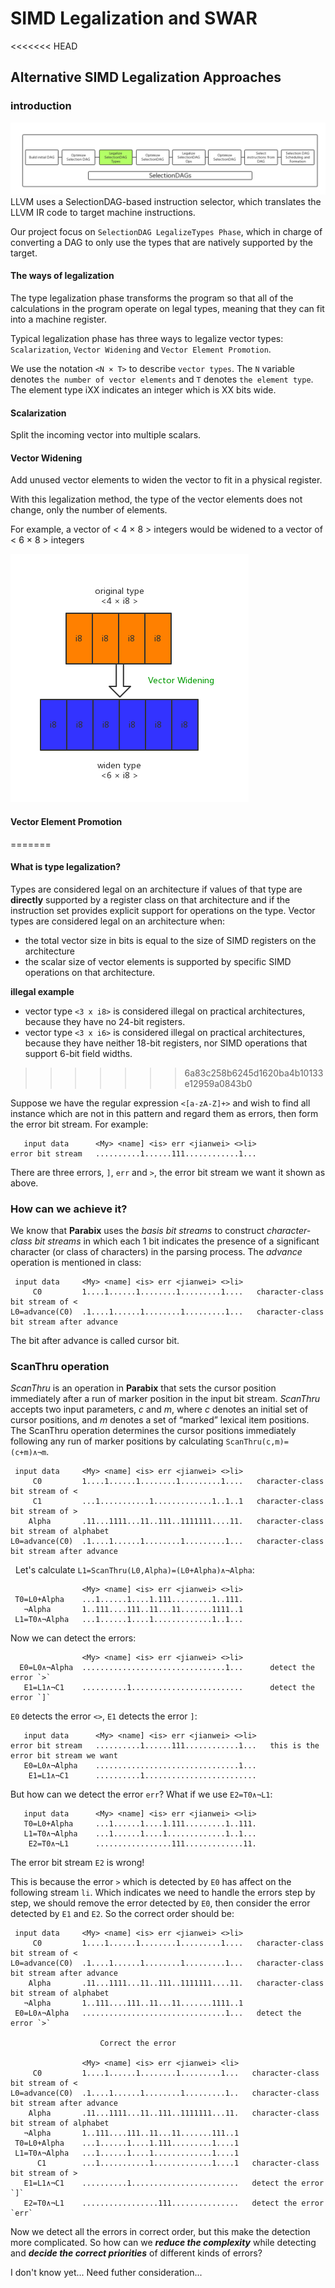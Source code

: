 # SIMD Legalization and SWAR
<<<<<<< HEAD
## Alternative SIMD Legalization Approaches

### introduction
![Alt text](../image//SelectionDAG.png)
LLVM uses a SelectionDAG-based instruction selector, which translates the LLVM IR code to target machine instructions.

Our project focus on `SelectionDAG LegalizeTypes Phase`, which in charge of converting a DAG to only use the types that are natively supported by the target.

#### The ways of legalization
The type legalization phase transforms the program so that all of the calculations in the program operate on legal types, meaning that they can fit into a machine register. 

Typical legalization phase has three ways to legalize vector types: `Scalarization`, `Vector Widening` and `Vector Element Promotion`.

We use the notation `<N × T>` to describe `vector types`. The `N` variable denotes `the number of vector elements` and `T` denotes `the element type`. The element type iXX indicates an integer which is XX bits wide.

#### Scalarization
Split the incoming vector into multiple scalars.

#### Vector Widening
Add unused vector elements to widen the vector to fit in a physical register.

With this legalization method, the type of the vector elements does not change, only the number of elements. 

For example, a vector of < 4 × 8 > integers would be widened to a vector of < 6 × 8 > integers

![Alt text](../image//VectorWidening.png)

#### Vector Element Promotion

=======

#### What is type legalization?

Types are considered legal on an architecture if values of that type are **directly** supported by a register class on that architecture and if the instruction set provides explicit support for operations on the type.
Vector types are considered legal on an architecture when:
* the total vector size in bits is equal to the size of SIMD registers on the architecture
* the scalar size of vector elements is supported by specific SIMD operations on that architecture.

**illegal example**
* vector type `<3 x i8>` is considered illegal on practical architectures, because they have no 24-bit registers.
* vector type `<3 x i6>` is considered illegal on practical architectures, because they have neither 18-bit registers, nor SIMD operations that support 6-bit field widths.
>>>>>>> 6a83c258b6245d1620ba4b10133e12959a0843b0


Suppose we have the regular expression `<[a-zA-Z]+>` and wish to find all instance which are not in this pattern and regard them as errors, then form the error bit stream. For example:

```
   input data      <My> <name] <is> err <jianwei> <>li>
error bit stream   ..........1......111............1...
```
There are three errors, `]`, `err` and `>`, the error bit stream we want it shown as above.

### How can we achieve it?
We know that **Parabix** uses the *basis bit streams* to construct *character-class bit streams* in which each 1 bit indicates the presence of a significant character (or class of characters) in the parsing process. The *advance* operation is mentioned in class:

```
 input data     <My> <name] <is> err <jianwei> <>li>
     C0         1....1......1........1.........1....   character-class bit stream of <
L0=advance(C0)  .1....1......1........1.........1...   character-class bit stream after advance
```
The bit after advance is called cursor bit.

### ScanThru operation
*ScanThru* is an operation in **Parabix** that sets the cursor position immediately after a run of marker position in the input bit stream. *ScanThru* accepts two input parameters, *c* and *m*, where *c* denotes an initial set of cursor positions, and *m* denotes a set of “marked” lexical item positions. The ScanThru operation determines the cursor positions immediately following any run of marker positions by calculating `ScanThru(c,m)=(c+m)∧¬m`.

```
 input data     <My> <name] <is> err <jianwei> <>li>
     C0         1....1......1........1.........1....   character-class bit stream of <
     C1         ...1...........1.............1..1..1   character-class bit stream of >
    Alpha       .11...1111...11..111..1111111....11.   character-class bit stream of alphabet
L0=advance(C0)  .1....1......1........1.........1...   character-class bit stream after advance
```
   
Let's calculate `L1=ScanThru(L0,Alpha)=(L0+Alpha)∧¬Alpha`:
 
```
                <My> <name] <is> err <jianwei> <>li> 
 T0=L0+Alpha    ...1......1....1.111.........1..111.
   ¬Alpha       1..111....111..11...11.......1111..1
 L1=T0∧¬Alpha   ...1......1....1.............1..1...
```

Now we can detect the errors:

```
                <My> <name] <is> err <jianwei> <>li> 
  E0=L0∧¬Alpha  ................................1...      detect the error `>`
   E1=L1∧¬C1    ..........1.........................      detect the error `]`
```

`E0` detects the error `<>`, `E1` detects the error `]`:
```
   input data      <My> <name] <is> err <jianwei> <>li>
error bit stream   ..........1......111............1...   this is the error bit stream we want
   E0=L0∧¬Alpha    ................................1...
    E1=L1∧¬C1      ..........1.........................
```
But how can we detect the error `err`? What if we use `E2=T0∧¬L1`:

```
   input data      <My> <name] <is> err <jianwei> <>li>
   T0=L0+Alpha     ...1......1....1.111.........1..111.
   L1=T0∧¬Alpha    ...1......1....1.............1..1...
    E2=T0∧¬L1      .................111.............11. 
```

The error bit stream `E2` is wrong!

This is because the error `>` which is detected by `E0` has affect on the following stream `li`. Which indicates we need to handle the errors step by step, we should remove the error detected by `E0`, then consider the error detected by `E1` and `E2`.
So the correct order should be:

```
 input data     <My> <name] <is> err <jianwei> <>li>
     C0         1....1......1........1.........1....   character-class bit stream of <
L0=advance(C0)  .1....1......1........1.........1...   character-class bit stream after advance
    Alpha       .11...1111...11..111..1111111....11.   character-class bit stream of alphabet
   ¬Alpha       1..111....111..11...11.......1111..1
 E0=L0∧¬Alpha   ................................1...   detect the error `>`
 
                    Correct the error

                <My> <name] <is> err <jianwei> <li>
     C0         1....1......1........1.........1...   character-class bit stream of <
L0=advance(C0)  .1....1......1........1.........1..   character-class bit stream after advance
    Alpha       .11...1111...11..111..1111111...11.   character-class bit stream of alphabet 
   ¬Alpha       1..111....111..11...11.......111..1
 T0=L0+Alpha    ...1......1....1.111.........1....1
 L1=T0∧¬Alpha   ...1......1....1.............1....1
      C1        ...1...........1.............1....1   character-class bit stream of >
   E1=L1∧¬C1    ..........1........................   detect the error `]`
   E2=T0∧¬L1    .................111...............   detect the error `err`
```

Now we detect all the errors in correct order, but this make the detection more complicated. So how can we ***reduce the complexity*** while detecting and ***decide the correct priorities*** of different kinds of errors?

I don't know yet... Need futher consideration...
